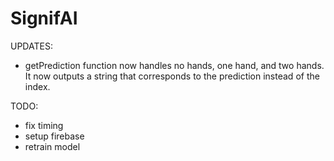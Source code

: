 # SignifAI

UPDATES:
- getPrediction function now handles no hands, one hand, and two hands. It now outputs a string that corresponds to the prediction instead of the index.

TODO:
- fix timing
- setup firebase
- retrain model
